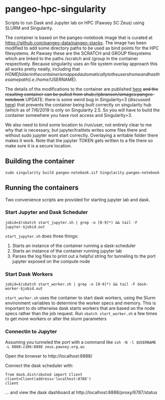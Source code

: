 # pangeo-hpc-singularity

Scripts to run Dask and Jupyter lab on HPC (Pawsey SC Zeus) using SLURM and Singularity.

The container is based on the pangeo-notebook image that is curated at https://github.com/pangeo-data/pangeo-stacks. The image has been modified to add some directory paths to be used as bind points for the HPC filesystems. At Pawsey these are the SCRATCH and GROUP filesystems which are linked to the paths /scratch and /group in the container respectively. Because singularity uses an file system overlay approach this all works pretty neatly, including that $HOME folder in the container is mapped automatically to the users home and has the same path (i.e. /home/$USERNAME).

The details of the modifications to the container are published [here](https://www.singularity-hub.org/containers/9672/view) ~~and the resulting container can be pulled from shub://pbranson/simages:pangeo-notebook~~ UPDATE: there is some weird bug in Singularity<3 (discussed [here](https://github.com/sylabs/singularity/issues/1301)) that prevents the container being built correctly on singularity hub (which as of 7/6/2019 is only on Singularity 2.5. So you will have to build the container somewhere you have root access and Singularity>3.

We also need to bind some location to /run/user, not entirely clear to me why that is necessary, but jupyter/traitlets writes some files there and without sudo jupyter wont start correctly. Overlaying a writable folder there makes it work. Note that the jupyter TOKEN gets written to a file there so make sure it is a secure location.

## Building the container
```
sudo singularity build pangeo-notebook.sif Singularity.pangeo-notebook
```
## Running the containers
Two convenience scripts are provided for starting jupyter lab and dask.

### Start Jupyter and Dask Scheduler

`jobid=$(sbatch start_jupyter.sh | grep -o [0-9]*) && tail -F jupyter-$jobid.out`

`start_jupyter.sh` does three things:
 1. Starts an instance of the container running a dask-scheduler
 2. Starts an instance of the container running jupyter lab
 3. Parses the log files to print out a helpful string for tunneling to the port jupyter exposed on the compute node

### Start Dask Workers

`jobid=$(sbatch start_worker.sh | grep -o [0-9]*) && tail -F dask-worker-$jobid.out`

`start_worker.sh` uses the container to start dask workers, using the Slurm environment variables to determine the worker specs and memory. This is important to do otherwise dask starts workers that are based on the node specs rather than the job request. Run `sbatch start_worker.sh` a few times to get more workers or alter the slurm parameters

### Connectin to Jupyter

Assuming you tunneled the port with a command like
`ssh -N -l $USERNAME -L 8888:z106:8888 zeus.pawsey.org.au`

Open the browser to http://localhost:8888/

Connect the dask scheduler with:
```
from dask.distributed import Client
client=Client(address='localhost:8786')
client
```
... and view the dask dashboard at http://localhost:8888/proxy/8787/status

